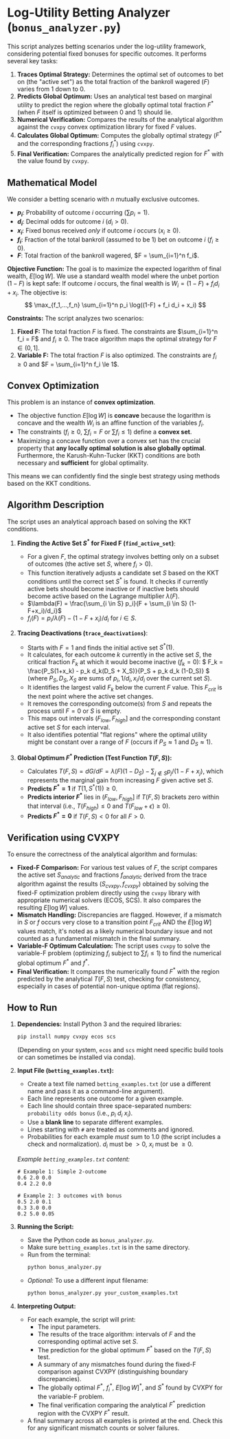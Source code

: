 # Log-Utility Betting Analyzer (`bonus_analyzer.py`)

This script analyzes betting scenarios under the log-utility framework, considering potential fixed bonuses for specific outcomes. It performs several key tasks:

1.  **Traces Optimal Strategy:** Determines the optimal set of outcomes to bet on (the "active set") as the total fraction of the bankroll wagered ($F$) varies from 1 down to 0.
2.  **Predicts Global Optimum:** Uses an analytical test based on marginal utility to predict the region where the globally optimal total fraction $F^*$ (when $F$ itself is optimized between 0 and 1) should lie.
3.  **Numerical Verification:** Compares the results of the analytical algorithm against the `cvxpy` convex optimization library for fixed $F$ values.
4.  **Calculates Global Optimum:** Computes the globally optimal strategy ($F^*$ and the corresponding fractions $f_i^*$) using `cvxpy`.
5.  **Final Verification:** Compares the analytically predicted region for $F^*$ with the value found by `cvxpy`.

## Mathematical Model

We consider a betting scenario with $n$ mutually exclusive outcomes.
* **$p_i$**: Probability of outcome $i$ occurring ($\sum p_i = 1$).
* **$d_i$**: Decimal odds for outcome $i$ ($d_i > 0$).
* **$x_i$**: Fixed bonus received *only* if outcome $i$ occurs ($x_i \ge 0$).
* **$f_i$**: Fraction of the total bankroll (assumed to be 1) bet on outcome $i$ ($f_i \ge 0$).
* **$F$**: Total fraction of the bankroll wagered, $F = \sum_{i=1}^n f_i$.

**Objective Function:**
The goal is to maximize the expected logarithm of final wealth, $E[\log W]$. We use a standard wealth model where the unbet portion $(1-F)$ is kept safe:
If outcome $i$ occurs, the final wealth is $W_i = (1-F) + f_i d_i + x_i$.
The objective is:
$$ \max_{f_1,...,f_n} \sum_{i=1}^n p_i \log((1-F) + f_i d_i + x_i) $$

**Constraints:**
The script analyzes two scenarios:
1.  **Fixed F:** The total fraction $F$ is fixed. The constraints are $\sum_{i=1}^n f_i = F$ and $f_i \ge 0$. The trace algorithm maps the optimal strategy for $F \in (0, 1]$.
2.  **Variable F:** The total fraction $F$ is also optimized. The constraints are $f_i \ge 0$ and $F = \sum_{i=1}^n f_i \le 1$.

## Convex Optimization

This problem is an instance of **convex optimization**.
* The objective function $E[\log W]$ is **concave** because the logarithm is concave and the wealth $W_i$ is an affine function of the variables $f_i$.
* The constraints ($f_i \ge 0$, $\sum f_i = F$ or $\sum f_i \le 1$) define a **convex set**.
* Maximizing a concave function over a convex set has the crucial property that **any locally optimal solution is also globally optimal**. Furthermore, the Karush-Kuhn-Tucker (KKT) conditions are both necessary and **sufficient** for global optimality.

This means we can confidently find the single best strategy using methods based on the KKT conditions.

## Algorithm Description

The script uses an analytical approach based on solving the KKT conditions.

1.  **Finding the Active Set $S^*$ for Fixed F (`find_active_set`)**:
    * For a given $F$, the optimal strategy involves betting only on a subset of outcomes (the active set $S$, where $f_i > 0$).
    * This function iteratively adjusts a candidate set $S$ based on the KKT conditions until the correct set $S^*$ is found. It checks if currently active bets should become inactive or if inactive bets should become active based on the Lagrange multiplier $\lambda(F)$.
    * $\lambda(F) = \frac{\sum_{i \in S} p_i}{F + \sum_{i \in S} (1-F+x_i)/d_i}$
    * $f_i(F) = p_i/\lambda(F) - (1-F+x_i)/d_i$ for $i \in S$.

2.  **Tracing Deactivations (`trace_deactivations`)**:
    * Starts with $F=1$ and finds the initial active set $S^*(1)$.
    * It calculates, for each outcome $k$ currently in the active set $S$, the critical fraction $F_k$ at which it would become inactive ($f_k=0$):
      $ F_k = \frac{P_S(1+x_k) - p_k d_k(D_S + X_S)}{P_S + p_k d_k (1-D_S)} $
      (where $P_S, D_S, X_S$ are sums of $p_i, 1/d_i, x_i/d_i$ over the current set $S$).
    * It identifies the largest valid $F_k$ below the current $F$ value. This $F_{crit}$ is the next point where the active set changes.
    * It removes the corresponding outcome(s) from $S$ and repeats the process until $F=0$ or $S$ is empty.
    * This maps out intervals $(F_{low}, F_{high}]$ and the corresponding constant active set $S$ for each interval.
    * It also identifies potential "flat regions" where the optimal utility might be constant over a range of $F$ (occurs if $P_S \approx 1$ and $D_S \approx 1$).

3.  **Global Optimum $F^*$ Prediction (Test Function $T(F, S)$):**
    * Calculates $T(F, S) = dG/dF = \lambda(F)(1-D_S) - \sum_{j \notin S} p_j/(1-F+x_j)$, which represents the marginal gain from increasing $F$ given active set $S$.
    * **Predicts $F^*=1$** if $T(1, S^*(1)) \ge 0$.
    * **Predicts interior $F^*$** lies in $(F_{low}, F_{high}]$ if $T(F, S)$ brackets zero within that interval (i.e., $T(F_{high}) \le 0$ and $T(F_{low}+\epsilon) \ge 0$).
    * **Predicts $F^*=0$** if $T(F, S) < 0$ for all $F > 0$.

## Verification using CVXPY

To ensure the correctness of the analytical algorithm and formulas:
* **Fixed-F Comparison:** For various test values of $F$, the script compares the active set $S_{analytic}$ and fractions $f_{analytic}$ derived from the trace algorithm against the results ($S_{cvxpy}, f_{cvxpy}$) obtained by solving the fixed-F optimization problem directly using the `cvxpy` library with appropriate numerical solvers (ECOS, SCS). It also compares the resulting $E[\log W]$ values.
* **Mismatch Handling:** Discrepancies are flagged. However, if a mismatch in $S$ or $f$ occurs very close to a transition point $F_{crit}$ AND the $E[\log W]$ values match, it's noted as a likely numerical boundary issue and not counted as a fundamental mismatch in the final summary.
* **Variable-F Optimum Calculation:** The script uses `cvxpy` to solve the variable-F problem (optimizing $f_i$ subject to $\sum f_i \le 1$) to find the numerical global optimum $F^*$ and $f^*$.
* **Final Verification:** It compares the numerically found $F^*$ with the region predicted by the analytical $T(F,S)$ test, checking for consistency, especially in cases of potential non-unique optima (flat regions).

## How to Run

1.  **Dependencies:** Install Python 3 and the required libraries:
    ```bash
    pip install numpy cvxpy ecos scs
    ```
    (Depending on your system, `ecos` and `scs` might need specific build tools or can sometimes be installed via conda).

2.  **Input File (`betting_examples.txt`):**
    * Create a text file named `betting_examples.txt` (or use a different name and pass it as a command-line argument).
    * Each line represents one outcome for a given example.
    * Each line should contain three space-separated numbers: `probability odds bonus` (i.e., $p_i$ $d_i$ $x_i$).
    * Use a **blank line** to separate different examples.
    * Lines starting with `#` are treated as comments and ignored.
    * Probabilities for each example *must* sum to 1.0 (the script includes a check and normalization). $d_i$ must be $>0$, $x_i$ must be $\ge 0$.

    *Example `betting_examples.txt` content:*
    ```text
    # Example 1: Simple 2-outcome
    0.6 2.0 0.0
    0.4 2.2 0.0

    # Example 2: 3 outcomes with bonus
    0.5 2.0 0.1
    0.3 3.0 0.0
    0.2 5.0 0.05

    ```

3.  **Running the Script:**
    * Save the Python code as `bonus_analyzer.py`.
    * Make sure `betting_examples.txt` is in the same directory.
    * Run from the terminal:
        ```bash
        python bonus_analyzer.py
        ```
    * *Optional:* To use a different input filename:
        ```bash
        python bonus_analyzer.py your_custom_examples.txt
        ```

4.  **Interpreting Output:**
    * For each example, the script will print:
        * The input parameters.
        * The results of the trace algorithm: intervals of $F$ and the corresponding optimal active set $S$.
        * The prediction for the global optimum $F^*$ based on the $T(F,S)$ test.
        * A summary of any mismatches found during the fixed-F comparison against CVXPY (distinguishing boundary discrepancies).
        * The globally optimal $F^*$, $f_i^*$, $E[\log W]^*$, and $S^*$ found by CVXPY for the variable-F problem.
        * The final verification comparing the analytical $F^*$ prediction region with the CVXPY $F^*$ result.
    * A final summary across all examples is printed at the end. Check this for any significant mismatch counts or solver failures.
